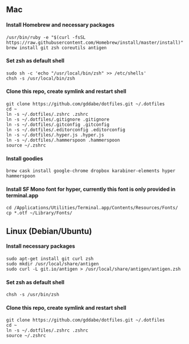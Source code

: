 ## Mac
#### Install Homebrew and necessary packages
```
/usr/bin/ruby -e "$(curl -fsSL https://raw.githubusercontent.com/Homebrew/install/master/install)"
brew install git zsh coreutils antigen
```
#### Set zsh as default shell
```
sudo sh -c 'echo "/usr/local/bin/zsh" >> /etc/shells'
chsh -s /usr/local/bin/zsh
```
#### Clone this repo, create symlink and restart shell
```
git clone https://github.com/gddabe/dotfiles.git ~/.dotfiles
cd ~
ln -s ~/.dotfiles/.zshrc .zshrc
ln -s ~/.dotfiles/.gitignore .gitignore
ln -s ~/.dotfiles/.gitconfig .gitconfig
ln -s ~/.dotfiles/.editorconfig .editorconfig
ln -s ~/.dotfiles/.hyper.js .hyper.js
ln -s ~/.dotfiles/.hammerspoon .hammerspoon
source ~/.zshrc
```
#### Install goodies
```
brew cask install google-chrome dropbox karabiner-elements hyper hammerspoon
```
#### Install SF Mono font for hyper, currently this font is only provided in terminal.app
```
cd /Applications/Utilities/Terminal.app/Contents/Resources/Fonts/
cp *.otf ~/Library/Fonts/
```
## Linux (Debian/Ubuntu)
#### Install necessary packages
```
sudo apt-get install git curl zsh
sudo mkdir /usr/local/share/antigen
sudo curl -L git.io/antigen > /usr/local/share/antigen/antigen.zsh
```
#### Set zsh as default shell
```
chsh -s /usr/bin/zsh
```
#### Clone this repo, create symlink and restart shell
```
git clone https://github.com/gddabe/dotfiles.git ~/.dotfiles
cd ~
ln -s ~/.dotfiles/.zshrc .zshrc
source ~/.zshrc
```
